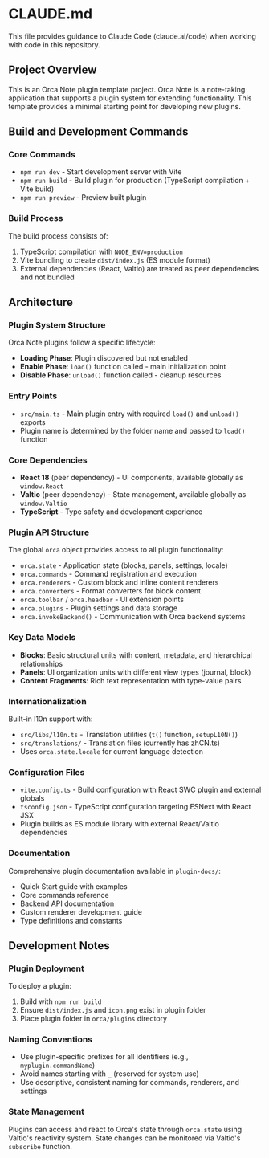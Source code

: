 # CLAUDE.md

This file provides guidance to Claude Code (claude.ai/code) when working with code in this repository.

## Project Overview

This is an Orca Note plugin template project. Orca Note is a note-taking application that supports a plugin system for extending functionality. This template provides a minimal starting point for developing new plugins.

## Build and Development Commands

### Core Commands
- `npm run dev` - Start development server with Vite
- `npm run build` - Build plugin for production (TypeScript compilation + Vite build)
- `npm run preview` - Preview built plugin

### Build Process
The build process consists of:
1. TypeScript compilation with `NODE_ENV=production`
2. Vite bundling to create `dist/index.js` (ES module format)
3. External dependencies (React, Valtio) are treated as peer dependencies and not bundled

## Architecture

### Plugin System Structure
Orca Note plugins follow a specific lifecycle:
- **Loading Phase**: Plugin discovered but not enabled
- **Enable Phase**: `load()` function called - main initialization point
- **Disable Phase**: `unload()` function called - cleanup resources

### Entry Points
- `src/main.ts` - Main plugin entry with required `load()` and `unload()` exports
- Plugin name is determined by the folder name and passed to `load()` function

### Core Dependencies
- **React 18** (peer dependency) - UI components, available globally as `window.React`
- **Valtio** (peer dependency) - State management, available globally as `window.Valtio`
- **TypeScript** - Type safety and development experience

### Plugin API Structure
The global `orca` object provides access to all plugin functionality:
- `orca.state` - Application state (blocks, panels, settings, locale)
- `orca.commands` - Command registration and execution
- `orca.renderers` - Custom block and inline content renderers
- `orca.converters` - Format converters for block content
- `orca.toolbar` / `orca.headbar` - UI extension points
- `orca.plugins` - Plugin settings and data storage
- `orca.invokeBackend()` - Communication with Orca backend systems

### Key Data Models
- **Blocks**: Basic structural units with content, metadata, and hierarchical relationships
- **Panels**: UI organization units with different view types (journal, block)
- **Content Fragments**: Rich text representation with type-value pairs

### Internationalization
Built-in l10n support with:
- `src/libs/l10n.ts` - Translation utilities (`t()` function, `setupL10N()`)
- `src/translations/` - Translation files (currently has zhCN.ts)
- Uses `orca.state.locale` for current language detection

### Configuration Files
- `vite.config.ts` - Build configuration with React SWC plugin and external globals
- `tsconfig.json` - TypeScript configuration targeting ESNext with React JSX
- Plugin builds as ES module library with external React/Valtio dependencies

### Documentation
Comprehensive plugin documentation available in `plugin-docs/`:
- Quick Start guide with examples
- Core commands reference
- Backend API documentation
- Custom renderer development guide
- Type definitions and constants

## Development Notes

### Plugin Deployment
To deploy a plugin:
1. Build with `npm run build`
2. Ensure `dist/index.js` and `icon.png` exist in plugin folder
3. Place plugin folder in `orca/plugins` directory

### Naming Conventions
- Use plugin-specific prefixes for all identifiers (e.g., `myplugin.commandName`)
- Avoid names starting with `_` (reserved for system use)
- Use descriptive, consistent naming for commands, renderers, and settings

### State Management
Plugins can access and react to Orca's state through `orca.state` using Valtio's reactivity system. State changes can be monitored via Valtio's `subscribe` function.